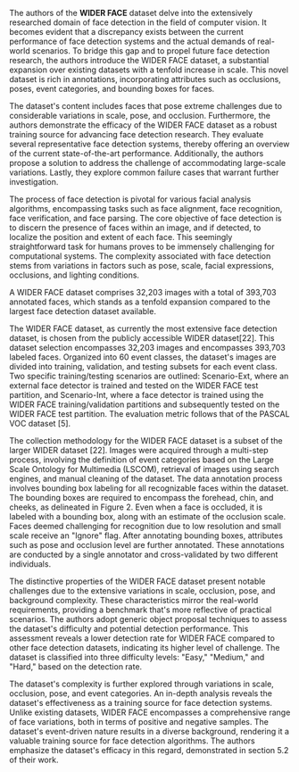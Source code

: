 The authors of the **WIDER FACE** dataset delve into the extensively researched domain of face detection in the field of computer vision. It becomes evident that a discrepancy exists between the current performance of face detection systems and the actual demands of real-world scenarios. To bridge this gap and to propel future face detection research, the authors introduce the WIDER FACE dataset, a substantial expansion over existing datasets with a tenfold increase in scale. This novel dataset is rich in annotations, incorporating attributes such as occlusions, poses, event categories, and bounding boxes for faces. 

The dataset's content includes faces that pose extreme challenges due to considerable variations in scale, pose, and occlusion. Furthermore, the authors demonstrate the efficacy of the WIDER FACE dataset as a robust training source for advancing face detection research. They evaluate several representative face detection systems, thereby offering an overview of the current state-of-the-art performance. Additionally, the authors propose a solution to address the challenge of accommodating large-scale variations. Lastly, they explore common failure cases that warrant further investigation.

The process of face detection is pivotal for various facial analysis algorithms, encompassing tasks such as face alignment, face recognition, face verification, and face parsing. The core objective of face detection is to discern the presence of faces within an image, and if detected, to localize the position and extent of each face. This seemingly straightforward task for humans proves to be immensely challenging for computational systems. The complexity associated with face detection stems from variations in factors such as pose, scale, facial expressions, occlusions, and lighting conditions.

A WIDER FACE dataset comprises 32,203 images with a total of 393,703 annotated faces, which stands as a tenfold expansion compared to the largest face detection dataset available. 

The WIDER FACE dataset, as currently the most extensive face detection dataset, is chosen from the publicly accessible WIDER dataset[22]. This dataset selection encompasses 32,203 images and encompasses 393,703 labeled faces. Organized into 60 event classes, the dataset's images are divided into training, validation, and testing subsets for each event class. Two specific training/testing scenarios are outlined: Scenario-Ext, where an external face detector is trained and tested on the WIDER FACE test partition, and Scenario-Int, where a face detector is trained using the WIDER FACE training/validation partitions and subsequently tested on the WIDER FACE test partition. The evaluation metric follows that of the PASCAL VOC dataset [5].

The collection methodology for the WIDER FACE dataset is a subset of the larger WIDER dataset [22]. Images were acquired through a multi-step process, involving the definition of event categories based on the Large Scale Ontology for Multimedia (LSCOM), retrieval of images using search engines, and manual cleaning of the dataset. The data annotation process involves bounding box labeling for all recognizable faces within the dataset. The bounding boxes are required to encompass the forehead, chin, and cheeks, as delineated in Figure 2. Even when a face is occluded, it is labeled with a bounding box, along with an estimate of the occlusion scale. Faces deemed challenging for recognition due to low resolution and small scale receive an "Ignore" flag. After annotating bounding boxes, attributes such as pose and occlusion level are further annotated. These annotations are conducted by a single annotator and cross-validated by two different individuals.

The distinctive properties of the WIDER FACE dataset present notable challenges due to the extensive variations in scale, occlusion, pose, and background complexity. These characteristics mirror the real-world requirements, providing a benchmark that's more reflective of practical scenarios. The authors adopt generic object proposal techniques to assess the dataset's difficulty and potential detection performance. This assessment reveals a lower detection rate for WIDER FACE compared to other face detection datasets, indicating its higher level of challenge. The dataset is classified into three difficulty levels: "Easy," "Medium," and "Hard," based on the detection rate.

The dataset's complexity is further explored through variations in scale, occlusion, pose, and event categories. An in-depth analysis reveals the dataset's effectiveness as a training source for face detection systems. Unlike existing datasets, WIDER FACE encompasses a comprehensive range of face variations, both in terms of positive and negative samples. The dataset's event-driven nature results in a diverse background, rendering it a valuable training source for face detection algorithms. The authors emphasize the dataset's efficacy in this regard, demonstrated in section 5.2 of their work.

